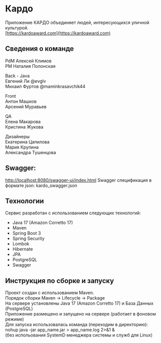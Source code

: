 # Кардо     
Приложение КАРДО объединяет людей, интересующихся уличной культурой.   
[https://kardoaward.com](https://kardoaward.com)

## Сведения о команде

PdM Алексей Климов     
PM Наталия Полонская

Back - Java      
Евгений Ли @evglv     
Михаил Фуртов @maminkrasavchik44     

Front    
Антон Машков    
Арсений Муравьев    
    
QA   
Елена Макарова    
Кристина Жукова     
     
Дизайнеры    
Екатерина Цапилова    
Мария Крупина    
Александра Тушенцова    


## Swagger:
[http://localhost:8080/swagger-ui/index.html](http://localhost:8080/swagger-ui/index.html)
Swagger спецификация в формате json: kardo_swagger.json
 
## Технологии
Сервис разработан с использованием следующих технологий:

- Java 17 (Amazon Corretto 17)    
- Maven
- Spring Boot 3
- Spring Security
- Lombok
- Hibernate
- JPA
- PostgreSQL
- Swagger

## Инструкция по сборке и запуску    
Проект создан с использованием Maven.    
Порядок сборки  Maven -> Lifecycle -> Package    
На сервере установлены Java 17 (Amazon Corretto 17) и База Данных (PostgreSQL)    
Приложение размещено и запущено на сервере (работает в фоновом режиме)    
Для запуска использовалась команда (переходим в директорию):    
nohup java -jar app_name.jar > app_name.log 2>&1 &      
(без испольования SystemD менеджера системы и служб для Linux)    




 
